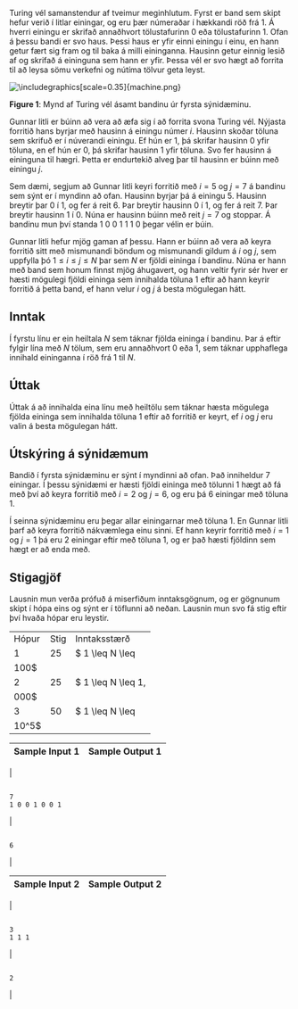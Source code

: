 
Turing vél samanstendur af tveimur meginhlutum. Fyrst er
 band sem skipt hefur verið í litlar einingar, og eru þær
 númeraðar í hækkandi röð frá $1$. Á hverri einingu er skrifað
 annaðhvort tölustafurinn $0$ eða tölustafurinn $1$. Ofan á þessu bandi er svo haus.
 Þessi haus er yfir einni einingu í einu, en hann getur fært sig
 fram og til baka á milli eininganna. Hausinn getur einnig lesið
 af og skrifað á eininguna sem hann er yfir. Þessa vél er svo
 hægt að forrita til að leysa sömu verkefni og nútíma tölvur
 geta leyst.




![\includegraphics[scale=0.35]{machine.png}](/problems/iceland.bitaflipp/file/statement/is/img-0001.png)

**Figure 1**: Mynd af Turing vél ásamt bandinu úr
 fyrsta sýnidæminu.
 


Gunnar litli er búinn að vera að æfa sig í að forrita svona
 Turing vél. Nýjasta forritið hans byrjar með hausinn á einingu
 númer $i$. Hausinn skoðar
 töluna sem skrifuð er í núverandi einingu. Ef hún er
 $1$, þá skrifar hausinn
 $0$ yfir töluna, en ef hún
 er $0$, þá skrifar hausinn
 $1$ yfir töluna. Svo fer
 hausinn á eininguna til hægri. Þetta er endurtekið alveg þar
 til hausinn er búinn með einingu $j$.


Sem dæmi, segjum að Gunnar litli keyri forritið með
 $i=5$ og $j=7$ á bandinu sem sýnt er í myndinn
 að ofan. Hausinn byrjar þá á einingu $5$. Hausinn breytir þar $0$ í $1$, og fer á reit $6$. Þar breytir hausinn $0$ í $1$, og fer á reit $7$. Þar breytir hausinn $1$ í $0$. Núna er hausinn búinn með reit
 $j=7$ og stoppar. Á
 bandinu mun því standa 1 0 0 1 1 1 0
 þegar vélin er búin.


Gunnar litli hefur mjög gaman af þessu. Hann er búinn að
 vera að keyra forritið sitt með mismunandi böndum og mismunandi
 gildum á $i$ og
 $j$, sem uppfylla þó
 $1 \leq i \leq j \leq N$
 þar sem $N$ er fjöldi
 eininga í bandinu. Núna er hann með band sem honum finnst mjög
 áhugavert, og hann veltir fyrir sér hver er hæsti mögulegi
 fjöldi eininga sem innihalda töluna $1$ eftir að hann keyrir forritið á
 þetta band, ef hann velur $i$ og $j$ á besta mögulegan hátt.


Inntak
------


Í fyrstu línu er ein heiltala $N$ sem táknar fjölda eininga í
 bandinu. Þar á eftir fylgir lína með $N$ tölum, sem eru annaðhvort
 $0$ eða $1$, sem táknar upphaflega innihald
 eininganna í röð frá $1$
 til $N$.


Úttak
-----


Úttak á að innihalda eina línu með heiltölu sem táknar hæsta
 mögulega fjölda eininga sem innihalda töluna $1$ eftir að forritið er keyrt, ef
 $i$ og $j$ eru valin á besta mögulegan
 hátt.


Útskýring á sýnidæmum
---------------------


Bandið í fyrsta sýnidæminu er sýnt í myndinni að ofan. Það
 inniheldur $7$ einingar. Í
 þessu sýnidæmi er hæsti fjöldi eininga með tölunni $1$ hægt að fá með því að keyra
 forritið með $i=2$ og
 $j=6$, og eru þá
 $6$ einingar með töluna
 $1$.


Í seinna sýnidæminu eru þegar allar einingarnar með töluna
 $1$. En Gunnar litli þarf
 að keyra forritið nákvæmlega einu sinni. Ef hann keyrir
 forritið með $i=1$ og
 $j=1$ þá eru $2$ einingar eftir með töluna
 $1$, og er það hæsti
 fjöldinn sem hægt er að enda með.


Stigagjöf
---------


Lausnin mun verða prófuð á miserfiðum inntaksgögnum, og er
 gögnunum skipt í hópa eins og sýnt er í töflunni að neðan.
 Lausnin mun svo fá stig eftir því hvaða hópar eru leystir.




|  |  |  |
| --- | --- | --- |
| Hópur | Stig | Inntaksstærð |
| 1 | 25 | $ 1 \leq N \leq
 100$ |
| 2 | 25 | $ 1 \leq N \leq 1\,
 000$ |
| 3 | 50 | $ 1 \leq N \leq
 10^5$ |




| Sample Input 1 | Sample Output 1 |
| --- | --- |
| 
```

7
1 0 0 1 0 0 1

```
 | 
```

6

```
 |




| Sample Input 2 | Sample Output 2 |
| --- | --- |
| 
```

3
1 1 1

```
 | 
```

2

```
 |


